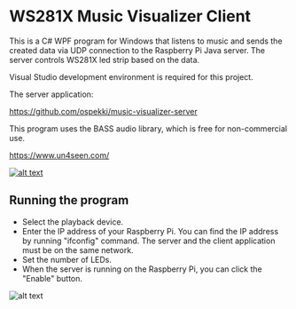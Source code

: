 # WS281X Music Visualizer Client

This is a C# WPF program for Windows that listens to music and sends 
the created data via UDP connection to the Raspberry Pi Java server. The server controls WS281X led strip based on the data.

Visual Studio development environment is required for this project.

The server application:

https://github.com/ospekki/music-visualizer-server

This program uses the BASS audio library, which is free for non-commercial use.

https://www.un4seen.com/

[![alt text](https://www.dropbox.com/s/f71dd5qi3kmyc3o/Raspberry_Pi_WS2812B_LED_strip_music_visualizer.gif?raw=1)](https://www.youtube.com/watch?v=hVwcQ8_BEE8)

## Running the program

- Select the playback device.
- Enter the IP address of your Raspberry Pi. You can find the IP address by running "ifconfig" command.
  The server and the client application must be on the same network.
- Set the number of LEDs.
- When the server is running on the Raspberry Pi, you can click the "Enable" button. 

![alt text](https://www.dropbox.com/s/krc6nxnbgw805v1/image019.png?raw=1)
